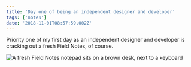 ```yaml
---
title: 'Day one of being an independent designer and developer'
tags: ['notes']
date: '2018-11-01T08:57:59.002Z'
---
```

Priority one of my first day as an independent designer and developer is cracking out a fresh Field Notes, of course.

![A fresh Field Notes notepad sits on a brown desk, next to a keyboard](https://hankchizljaw.imgix.net/day-one-field-note.jpg?auto=format&q=60)
